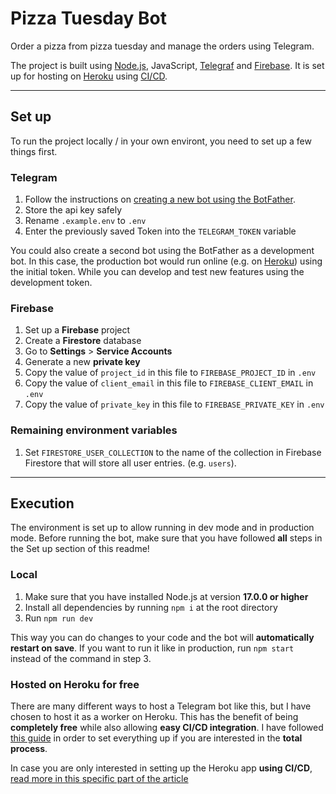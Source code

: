 # Pizza Tuesday Bot

Order a pizza from pizza tuesday and manage the orders using Telegram.

The project is built using [Node.js](https://nodejs.org), JavaScript, [Telegraf](https://telegrafjs.org/) and [Firebase](https://firebase.google.com/). It is set up for hosting on [Heroku](https://heroku.com) using [CI/CD](https://www.redhat.com/en/topics/devops/what-is-ci-cd).

---

## Set up

To run the project locally / in your own environt, you need to set up a few things first.

### Telegram

1. Follow the instructions on [creating a new bot using the BotFather](https://core.telegram.org/bots#6-botfather).
2. Store the api key safely
3. Rename `.example.env` to `.env`
4. Enter the previously saved Token into the `TELEGRAM_TOKEN` variable

You could also create a second bot using the BotFather as a development bot. In this case, the production bot would run online (e.g. on [Heroku](https://heroku.com)) using the initial token. While you can develop and test new features using the development token.

### Firebase

1. Set up a **Firebase** project
2. Create a **Firestore** database
3. Go to **Settings** > **Service Accounts**
4. Generate a new **private key**
5. Copy the value of `project_id` in this file to `FIREBASE_PROJECT_ID` in `.env`
6. Copy the value of `client_email` in this file to `FIREBASE_CLIENT_EMAIL` in `.env`
7. Copy the value of `private_key` in this file to `FIREBASE_PRIVATE_KEY` in `.env`

### Remaining environment variables

1. Set `FIRESTORE_USER_COLLECTION` to the name of the collection in Firebase Firestore that will store all user entries. (e.g. `users`).

---

## Execution

The environment is set up to allow running in dev mode and in production mode. Before running the bot, make sure that you have followed **all** steps in the Set up section of this readme!

### Local

1. Make sure that you have installed Node.js at version **17.0.0 or higher**
2. Install all dependencies by running `npm i` at the root directory
3. Run `npm run dev`

This way you can do changes to your code and the bot will **automatically restart on save**. If you want to run it like in production, run `npm start` instead of the command in step 3.

### Hosted on Heroku for free

There are many different ways to host a Telegram bot like this, but I have chosen to host it as a worker on Heroku. This has the benefit of being **completely free** while also allowing **easy CI/CD integration**. I have followed [this guide](https://medium.com/geekculture/build-a-telegram-bot-using-typescript-node-js-and-telegraf-and-deploy-it-on-heroku-fcc28c15614f) in order to set everything up if you are interested in the **total process**.

In case you are only interested in setting up the Heroku app **using CI/CD**, [read more in this specific part of the article](https://medium.com/geekculture/build-a-telegram-bot-using-typescript-node-js-and-telegraf-and-deploy-it-on-heroku-fcc28c15614f#1ce8)
